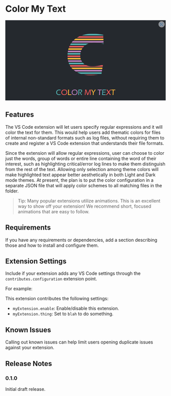 # Color My Text

![color-my-text](/images/hero.png)

## Features

The VS Code extension will let users specify regular expressions and it will color the text for them. This would help users add thematic colors for files of internal non-standard formats such as log files, without requiring them to create and register a VS Code extension that understands their file formats.

Since the extension will allow regular expressions, user can choose to color just the words, group of words or entire line containing the word of their interest, such as highlighting critical/error log lines to make them distinguish from the rest of the text. Allowing only selection among theme colors will make highlighted text appear better aesthetically in both Light and Dark mode themes. At present, the plan is to put the color configuration in a separate JSON file that will apply color schemes to all matching files in the folder.

> Tip: Many popular extensions utilize animations. This is an excellent way to show off your extension! We recommend short, focused animations that are easy to follow.

## Requirements

If you have any requirements or dependencies, add a section describing those and how to install and configure them.

## Extension Settings

Include if your extension adds any VS Code settings through the `contributes.configuration` extension point.

For example:

This extension contributes the following settings:

* `myExtension.enable`: Enable/disable this extension.
* `myExtension.thing`: Set to `blah` to do something.

## Known Issues

Calling out known issues can help limit users opening duplicate issues against your extension.

## Release Notes

### 0.1.0

Initial draft release.
